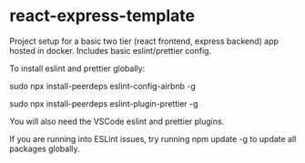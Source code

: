 # react-express-template

Project setup for a basic two tier (react frontend, express backend) app hosted in docker. Includes basic eslint/prettier config.

To install eslint and prettier globally:

sudo npx install-peerdeps eslint-config-airbnb -g

sudo npx install-peerdeps eslint-plugin-prettier -g

You will also need the VSCode eslint and prettier plugins.

If you are running into ESLint issues, try running npm update -g to update all packages globally.
